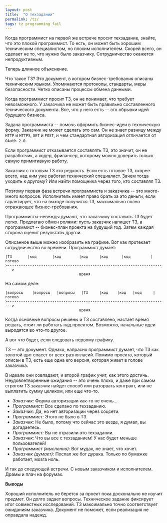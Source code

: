 ```yaml
---
layout: post
title:  "О техзадании"
permalink: /tz/
tags: tz programming fail
---
```


Когда программист на первой же встрече просит техзадание, знайте, что
это плохой программист. То есть, он может быть хорошим техническим
специалистом, но плохим исполнителем. Скорей всего, он сделает не то,
что нужно было заказчику. Сотрудничество окажется непродуктивным.

Теперь длинное объяснение.

Что такое ТЗ? Это документ, в котором бизнес-требования описаны
техническим языком. Упоминаются протоколы, стандарты, меры
безопасности. Четко описаны процессы обмена данными.

Когда программист просит ТЗ, он не понимает, что требует
невозможного. У заказчика не может быть правильно составленного
технического документа. Все, что у него есть -- это обрывки идей
будущего бизнеса.

Задача программиста -- помочь оформить бизнес-идеи в техническую
форму. Заказчик не может сделать это сам. Он не знает разницу между
`HTTP` и `HTTPS`, `GET` и `POST`, и чем стандартная авторизация
отличается от `OAuth 2.0`.

Если программист отказывается составлять ТЗ, это значит, он не
разработчик, а кодер, фрилансер, которому можно доверить только самую
примитивную работу.

Заказчик с готовым ТЗ это редкость. Если есть готовое ТЗ, скорее
всего, над ним уже работал технический специалист. Зачем тогда уходить
к другому? Или найти помощника через того, кто составлял ТЗ.

Поэтому первая фаза встречи программиста и заказчика -- это
много-много вопросов. Исполнитель имеет право брать за это деньги,
если гарантирует, что на выходе получится ТЗ, максимально полно
отражающее бизнес-требования.

Программисты-невежды думают, что заказчику составить ТЗ будет
легко. Предлагаю обмен ролями: пусть заказчик напишет ТЗ, а
программист -- бизнес-план проекта на будущий год. Затем каждая
сторона оценит результаты другой.

Описанное выше можно изобразить на графике. Вот как протекает
сотрудничество во времени. Программист думает:

~~~
|ТЗ       |код       |код        |код     |код      |код         |готово
>------------------------------------------------------------------------>
                                 время
~~~

На самом деле:

~~~
|вопросы    |вопросы   |вопросы   |ТЗ     |код    |код   |код     |готово
>------------------------------------------------------------------------>
                                 время
~~~

Когда основные вопросы решены и ТЗ составлено, настает время решать,
стоит ли работать над проектом. Возможно, начальные идеи выродятся во
что-то другое.

А вот что будет, если следовать первому графику.

ТЗ -- это документ. Однако, напрасно программист думает, что ТЗ как
золотой щит спасет от всех разногласий. Помимо проекта, который описан
в ТЗ, есть еще одна его версия, которая живет в голове заказчика.

В идеале они совпадают, и второй график учит, как этого
достичь. Неудовлетворенные ожидания -- это очень плохо, и даже при
самом строгом ТЗ заказчик найдет способ или разорвать контракт, или не
выплатить сумму целиком, или еще что-то.

- *Заказчик:* Форма авторизации как-то не очень...
- *Программист:* Все сделано по техзаданию.
- *Заказчик:* Да, но нет авторизации через соцсети.
- *Программист:* Этого не было в ТЗ.
- *Заказчик:* Не было, потому что сейчас это везде, я думал, вы
  догадаетесь.
- *Программист:* Вы не отразили это техзадании.
- *Заказчик:* Что вы все с техзаданием! У нас будет меньше
  пользователей!
- *Программист (мысленно):* Вот мудак, не знает, что хочет.
- *Заказчик (думает):* Послал же бог дурака. Только по бумажке
  работает, мозга ноль.

И так до следующей встречи. С новым заказчиком и исполнителем. Драмы и
плач на форумах.

**Выводы**

Хороший исполнитель не берется за проект пока досконально не изучит
предмет. Он долго задает вопросы. Техническое задание фиксирует итог
совместных исследований. ТЗ максимально точно соответствует ожиданиям
заказчика. Документ не поможет, если реализация не оправдала надежд.
